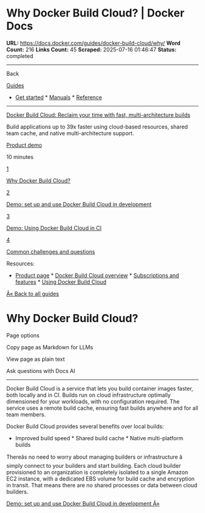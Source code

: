 # Why Docker Build Cloud? | Docker Docs

**URL:** https://docs.docker.com/guides/docker-build-cloud/why/
**Word Count:** 216
**Links Count:** 45
**Scraped:** 2025-07-16 01:46:47
**Status:** completed

---

Back

[Guides](https://docs.docker.com/guides/)

  * [Get started](https://docs.docker.com/get-started/)   * [Manuals](https://docs.docker.com/manuals/)   * [Reference](https://docs.docker.com/reference/)

* * *

[Docker Build Cloud: Reclaim your time with fast, multi-architecture builds](https://docs.docker.com/guides/docker-build-cloud/)

Build applications up to 39x faster using cloud-based resources, shared team cache, and native multi-architecture support.

[ Product demo](https://docs.docker.com/tags/product-demo/)

10 minutes

[1](https://docs.docker.com/guides/docker-build-cloud/why/)

[Why Docker Build Cloud?](https://docs.docker.com/guides/docker-build-cloud/why/)

[2](https://docs.docker.com/guides/docker-build-cloud/dev/)

[Demo: set up and use Docker Build Cloud in development](https://docs.docker.com/guides/docker-build-cloud/dev/)

[3](https://docs.docker.com/guides/docker-build-cloud/ci/)

[Demo: Using Docker Build Cloud in CI](https://docs.docker.com/guides/docker-build-cloud/ci/)

[4](https://docs.docker.com/guides/docker-build-cloud/common-questions/)

[Common challenges and questions](https://docs.docker.com/guides/docker-build-cloud/common-questions/)

Resources:

  * [Product page](https://www.docker.com/products/build-cloud/)   * [Docker Build Cloud overview](https://docs.docker.com/build-cloud/)   * [Subscriptions and features](https://docs.docker.com/subscription/details/)   * [Using Docker Build Cloud](https://docs.docker.com/build-cloud/usage/)

[Â« Back to all guides](https://docs.docker.com/guides/)

# Why Docker Build Cloud?

Page options

Copy page as Markdown for LLMs

View page as plain text

Ask questions with Docs AI

* * *

Docker Build Cloud is a service that lets you build container images faster, both locally and in CI. Builds run on cloud infrastructure optimally dimensioned for your workloads, with no configuration required. The service uses a remote build cache, ensuring fast builds anywhere and for all team members.

Docker Build Cloud provides several benefits over local builds:

  * Improved build speed   * Shared build cache   * Native multi-platform builds

Thereâs no need to worry about managing builders or infrastructure â simply connect to your builders and start building. Each cloud builder provisioned to an organization is completely isolated to a single Amazon EC2 instance, with a dedicated EBS volume for build cache and encryption in transit. That means there are no shared processes or data between cloud builders.

[Demo: set up and use Docker Build Cloud in development Â»](https://docs.docker.com/guides/docker-build-cloud/dev/)